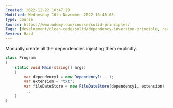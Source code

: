 ```yaml
---
Created: 2022-12-22 10:47:29
Modified: Wednesday 16th November 2022 16:45:08
Type: course
Source: https://www.udemy.com/course/solid-principles/
Tags: [development/clean-code/solid/dependency-inversion-principle, review]
Review: Hard
---
```


Manually create all the dependencies injecting them explicitly.

```csharp
class Program
{
    static void Main(string[] args)
    {
        var dependency1 = new Dependency1(...);
        var extension = "txt";
        var fileDateStore = new FileDateStore(dependency1, extension)
        ...
    }
}
```
